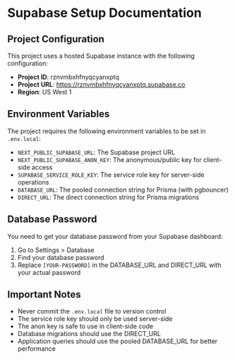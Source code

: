 # Supabase Setup Documentation

## Project Configuration

This project uses a hosted Supabase instance with the following configuration:

- **Project ID**: rznvmbxhfnyqcyanxptq
- **Project URL**: https://rznvmbxhfnyqcyanxptq.supabase.co
- **Region**: US West 1

## Environment Variables

The project requires the following environment variables to be set in `.env.local`:

- `NEXT_PUBLIC_SUPABASE_URL`: The Supabase project URL
- `NEXT_PUBLIC_SUPABASE_ANON_KEY`: The anonymous/public key for client-side access
- `SUPABASE_SERVICE_ROLE_KEY`: The service role key for server-side operations
- `DATABASE_URL`: The pooled connection string for Prisma (with pgbouncer)
- `DIRECT_URL`: The direct connection string for Prisma migrations

## Database Password

You need to get your database password from your Supabase dashboard:

1. Go to Settings > Database
2. Find your database password
3. Replace `[YOUR-PASSWORD]` in the DATABASE_URL and DIRECT_URL with your actual password

## Important Notes

- Never commit the `.env.local` file to version control
- The service role key should only be used server-side
- The anon key is safe to use in client-side code
- Database migrations should use the DIRECT_URL
- Application queries should use the pooled DATABASE_URL for better performance
